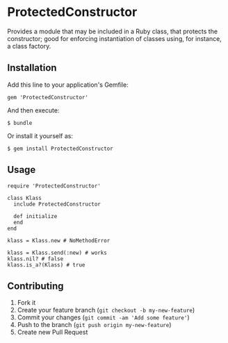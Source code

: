 # ProtectedConstructor

Provides a module that may be included in a Ruby class, that protects the constructor; good for enforcing
instantiation of classes using, for instance, a class factory.

## Installation

Add this line to your application's Gemfile:

    gem 'ProtectedConstructor'

And then execute:

    $ bundle

Or install it yourself as:

    $ gem install ProtectedConstructor

## Usage

    require 'ProtectedConstructor'

    class Klass
      include ProtectedConstructor

      def initialize
      end
    end

    klass = Klass.new # NoMethodError

    klass = Klass.send(:new) # works
    klass.nil? # false
    klass.is_a?(Klass) # true

## Contributing

1. Fork it
2. Create your feature branch (`git checkout -b my-new-feature`)
3. Commit your changes (`git commit -am 'Add some feature'`)
4. Push to the branch (`git push origin my-new-feature`)
5. Create new Pull Request
